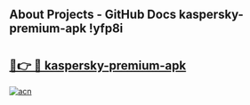 ## About Projects - GitHub Docs kaspersky-premium-apk !yfp8i

# <h2><a href="https://andorid.site?title=kaspersky-premium-apk&ref=14PRO">🔗👉 🔴 kaspersky-premium-apk</a></h2>

[![acn](https://github.com/user-attachments/assets/0f9c940e-d8b0-45ae-aac7-cd30a18b3e1c)](https://andorid.site?title=kaspersky-premium-apk&ref=14PRO)

